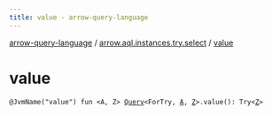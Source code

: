```yaml
---
title: value - arrow-query-language
---
```


[arrow-query-language](../index.html) / [arrow.aql.instances.try.select](index.html) / [value](./value.html)

# value

`@JvmName("value") fun <A, Z> `[`Query`](../arrow.aql/-query/index.html)`<ForTry, `[`A`](value.html#A)`, `[`Z`](value.html#Z)`>.value(): Try<`[`Z`](value.html#Z)`>`